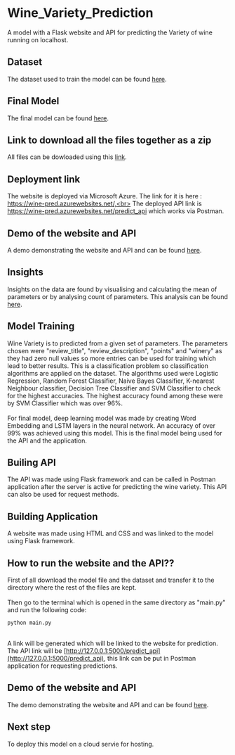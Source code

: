 # Wine_Variety_Prediction
A model with a Flask website and API for predicting the Variety of wine running on localhost. 

## Dataset
The dataset used to train the model can be found [here](https://drive.google.com/file/d/1ra9lwNjK9G8Ns0bAfzipD0u3Xwii5hc0/view).

## Final Model
The final model can be found [here](https://drive.google.com/file/d/1j1Xk_2G3YyQn8wZSloMe_JSGKUKgU0gU/view?usp=share_link).

## Link to download all the files together as a zip
All files can be dowloaded using this [link](https://drive.google.com/file/d/1ILU4wzZNf-R7un418raqk7lYChh-Aslw/view?usp=share_link).

## Deployment link
The website is deployed via Microsoft Azure. The link for it is here : https://wine-pred.azurewebsites.net/,<br>
The deployed API link is https://wine-pred.azurewebsites.net/predict_api which works via Postman.

## Demo of the website and API

A demo demonstrating the website and API and can be found [here](https://www.youtube.com/watch?v=Q_B4v7zWEv4).

## Insights
Insights on the data are found by visualising and calculating the mean of parameters or by analysing count of parameters. This analysis can be found [here](https://github.com/Ritesh060/Wine_Variety_Prediction/blob/main/Data_Analysis.ipynb).

## Model Training
Wine Variety is to predicted from a given set of parameters. The parameters chosen were "review_title", "review_description", "points" and "winery" as they had zero null values so more entries can be used for training which lead to better results. This is a classification problem so classification algorithms are applied on the dataset. The algorithms used were Logistic Regression, Random Forest Classifier, Naive Bayes Classifier, K-nearest Neighbour classifier, Decision Tree Classifier and SVM Classifier to check for the highest accuracies. The highest accuracy found among these were by SVM Classifier which was over 96%. 
<br><br>
For final model, deep learning model was made by creating  Word Embedding and LSTM layers in the neural network. An accuracy of over 99% was achieved using this model. This is the final model being used for the API and the application.

## Builing API
The API was made using Flask framework and can be called in Postman application after the server is active for predicting the wine variety. This API can also be used for request methods. 

## Building Application
A website was made using HTML and CSS and was linked to the model using Flask framework.

## How to run the website and the API??
First of all download the model file and the dataset and transfer it to the directory where the rest of the files are kept. <br><br>
Then go to the terminal which is opened in the same directory as "main.py" and run the following code:
```shell
python main.py
```
<br> A link will be generated which will be linked to the website for prediction. 
<br> The API link will be [http://127.0.0.1:5000/predict_api](http://127.0.0.1:5000/predict_api), this link can be put in Postman application for requesting predictions.

## Demo of the website and API

The demo demonstrating the website and API and can be found [here](https://www.youtube.com/watch?v=wx2nyWc_ais).

## Next step
To deploy this model on a cloud servie for hosting.
